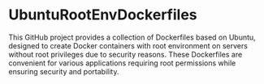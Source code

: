 # UbuntuRootEnvDockerfiles
This GitHub project provides a collection of Dockerfiles based on Ubuntu, designed to create Docker containers with root environment on servers without root privileges due to security reasons. These Dockerfiles are convenient for various applications requiring root permissions while ensuring security and portability.
